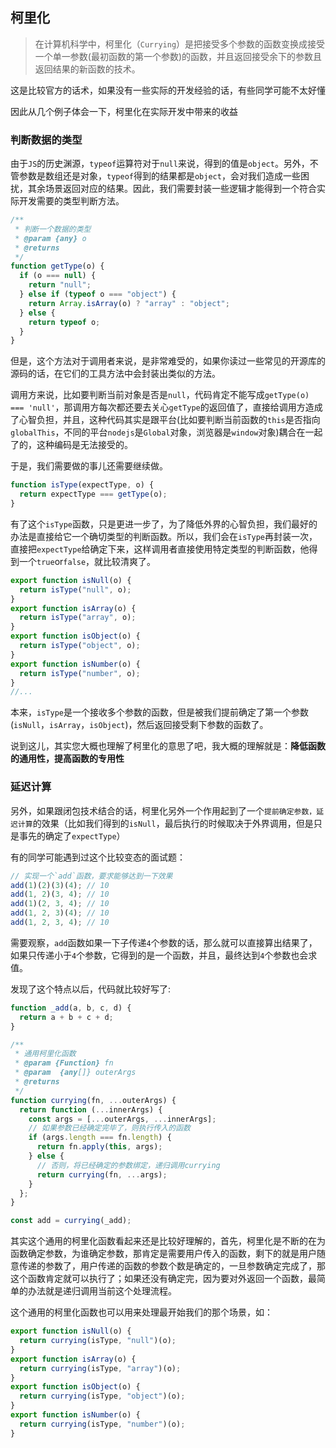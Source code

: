 ## 柯里化

> 在计算机科学中，柯里化（`Currying`）是把接受多个参数的函数变换成接受一个单一参数(最初函数的第一个参数)的函数，并且返回接受余下的参数且返回结果的新函数的技术。

这是比较官方的话术，如果没有一些实际的开发经验的话，有些同学可能不太好懂

因此从几个例子体会一下，柯里化在实际开发中带来的收益

### 判断数据的类型

由于`JS`的历史渊源，`typeof`运算符对于`null`来说，得到的值是`object`。另外，不管参数是数组还是对象，`typeof`得到的结果都是`object`，会对我们造成一些困扰，其余场景返回对应的结果。因此，我们需要封装一些逻辑才能得到一个符合实际开发需要的类型判断方法。

```js
/**
 * 判断一个数据的类型
 * @param {any} o
 * @returns
 */
function getType(o) {
  if (o === null) {
    return "null";
  } else if (typeof o === "object") {
    return Array.isArray(o) ? "array" : "object";
  } else {
    return typeof o;
  }
}
```

但是，这个方法对于调用者来说，是非常难受的，如果你读过一些常见的开源库的源码的话，在它们的工具方法中会封装出类似的方法。

调用方来说，比如要判断当前对象是否是`null`，代码肯定不能写成`getType(o) === 'null'`，那调用方每次都还要去关心`getType`的返回值了，直接给调用方造成了心智负担，并且，这种代码其实是跟平台(比如要判断当前函数的`this`是否指向`globalThis`，不同的平台`nodejs`是`Global`对象，浏览器是`window`对象)耦合在一起了的，这种编码是无法接受的。

于是，我们需要做的事儿还需要继续做。

```js
function isType(expectType, o) {
  return expectType === getType(o);
}
```

有了这个`isType`函数，只是更进一步了，为了降低外界的心智负担，我们最好的办法是直接给它一个确切类型的判断函数。所以，我们会在`isType`再封装一次，直接把`expectType`给确定下来，这样调用者直接使用特定类型的判断函数，他得到一个`true`or`false`，就比较清爽了。

```js
export function isNull(o) {
  return isType("null", o);
}
export function isArray(o) {
  return isType("array", o);
}
export function isObject(o) {
  return isType("object", o);
}
export function isNumber(o) {
  return isType("number", o);
}
//...
```

本来，`isType`是一个接收多个参数的函数，但是被我们提前确定了第一个参数(`isNull`，`isArray`，`isObject`)，然后返回接受剩下参数的函数了。

说到这儿，其实您大概也理解了柯里化的意思了吧，我大概的理解就是：**降低函数的通用性，提高函数的专用性**

### 延迟计算

另外，如果跟闭包技术结合的话，柯里化另外一个作用起到了一个`提前确定参数，延迟计算`的效果（比如我们得到的`isNull`，最后执行的时候取决于外界调用，但是只是事先的确定了`expectType`）

有的同学可能遇到过这个比较变态的面试题：

```js
// 实现一个`add`函数，要求能够达到一下效果
add(1)(2)(3)(4); // 10
add(1, 2)(3, 4); // 10
add(1)(2, 3, 4); // 10
add(1, 2, 3)(4); // 10
add(1, 2, 3, 4); // 10
```

需要观察，`add`函数如果一下子传递`4`个参数的话，那么就可以直接算出结果了，如果只传递小于`4`个参数，它得到的是一个函数，并且，最终达到`4`个参数也会求值。

发现了这个特点以后，代码就比较好写了:

```js
function _add(a, b, c, d) {
  return a + b + c + d;
}

/**
 * 通用柯里化函数
 * @param {Function} fn
 * @param  {any[]} outerArgs
 * @returns
 */
function currying(fn, ...outerArgs) {
  return function (...innerArgs) {
    const args = [...outerArgs, ...innerArgs];
    // 如果参数已经确定完毕了，则执行传入的函数
    if (args.length === fn.length) {
      return fn.apply(this, args);
    } else {
      // 否则，将已经确定的参数绑定，递归调用currying
      return currying(fn, ...args);
    }
  };
}

const add = currying(_add);
```

其实这个通用的柯里化函数看起来还是比较好理解的，首先，柯里化是不断的在为函数确定参数，为谁确定参数，那肯定是需要用户传入的函数，剩下的就是用户随意传递的参数了，用户传递的函数的参数个数是确定的，一旦参数确定完成了，那这个函数肯定就可以执行了；如果还没有确定完，因为要对外返回一个函数，最简单的办法就是递归调用当前这个处理流程。

这个通用的柯里化函数也可以用来处理最开始我们的那个场景，如：

```js
export function isNull(o) {
  return currying(isType, "null")(o);
}
export function isArray(o) {
  return currying(isType, "array")(o);
}
export function isObject(o) {
  return currying(isType, "object")(o);
}
export function isNumber(o) {
  return currying(isType, "number")(o);
}
```

